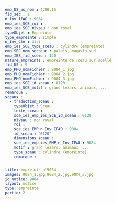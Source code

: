```yaml
---
emp_US_us_nom : 4200,15
fid_sec : 1
n_Inv_IFAO : 9084
emp_ies_SCE_roi : 
emp_ies_SCE_niveau : non royal
typeObjet : Empreinte
type_empreinte : simple
n_Inv_CSA : 3143
emp_ies_SCE_type_sceau : cylindre (empreinte)
emp_SEC_nom_secteur : palais, magasin sud
emp_IES_fid_sceau : 120
nature_empreinte : empreinte de sceau sur scellé
fid_US : 9
emp_PHO_nomFichier : 9084_1.jpg
emp_PHO_nomFichier : 9084_2.jpg
emp_PHO_nomFichier : 9084_3.jpg
emp_ies_SCE_id_sceau : 0120
emp_ies_SCE_motif : grand lézars, animaux, ...
remarque : 
sceaux :
  - traduction_sceau : 
    typeObjet : Sceau
    texte_sceau : 
    sce_ies_emp_ies_SCE_id_sceau : 0120
    niveau : non royal
    roi : 
    sce_ies_EMP_n_Inv_IFAO : 9084
    id_sceau : "0120"
    dimensions_sceau : 
    sce_ies_emp_ies_EMP_n_Inv_IFAO : 9084
    motif : grand lézars, animaux, ...
    type_sceau : cylindre (empreinte)
    remarque : 


title: empreinte n°9084
images: 9084_1.jpg,9084_2.jpg,9084_3.jpg
id_notice: 9084
layout: notice
type: empreinte
partie: 2
---
```

